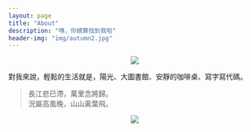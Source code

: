 ```yaml
---
layout: page
title: "About"
description: "嘿，你總算找到我啦"
header-img: "img/autumn2.jpg"
---
```


<center>
    <p><img src="http://o7v1v0rr4.bkt.clouddn.com/IMG_0754.png"></p>
</center>


對我來說，輕鬆的生活就是，陽光、大圖書館、安靜的咖啡桌、寫字寫代碼。


> 長江悲已滯，萬里念將歸。  
> 況屬高風晚，山山黃葉飛。


<center>
    <p><img src="http://dreamofbook.qiniudn.com/hacker.png" align="center"></p>
</center>

